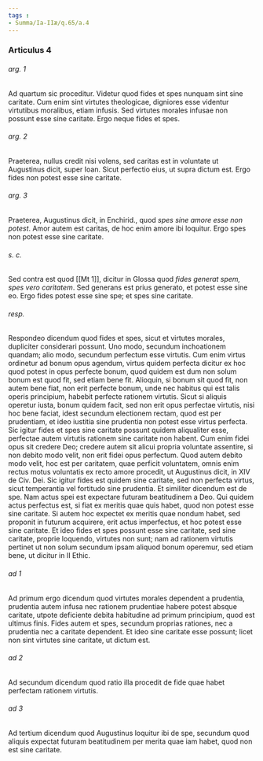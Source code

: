 ```yaml
---
tags : 
- Summa/Ia-IIæ/q.65/a.4
---
```


### Articulus 4

###### arg. 1
Ad quartum sic proceditur. Videtur quod fides et spes nunquam sint sine caritate. Cum enim sint virtutes theologicae, digniores esse videntur virtutibus moralibus, etiam infusis. Sed virtutes morales infusae non possunt esse sine caritate. Ergo neque fides et spes.

###### arg. 2
Praeterea, nullus credit nisi volens, sed caritas est in voluntate ut Augustinus dicit, super Ioan. Sicut perfectio eius, ut supra dictum est. Ergo fides non potest esse sine caritate.

###### arg. 3
Praeterea, Augustinus dicit, in Enchirid., quod *spes sine amore esse non potest*. Amor autem est caritas, de hoc enim amore ibi loquitur. Ergo spes non potest esse sine caritate.

###### s. c.
Sed contra est quod [[Mt 1]], dicitur in Glossa quod *fides generat spem, spes vero caritatem*. Sed generans est prius generato, et potest esse sine eo. Ergo fides potest esse sine spe; et spes sine caritate.

###### resp.
Respondeo dicendum quod fides et spes, sicut et virtutes morales, dupliciter considerari possunt. Uno modo, secundum inchoationem quandam; alio modo, secundum perfectum esse virtutis. Cum enim virtus ordinetur ad bonum opus agendum, virtus quidem perfecta dicitur ex hoc quod potest in opus perfecte bonum, quod quidem est dum non solum bonum est quod fit, sed etiam bene fit. Alioquin, si bonum sit quod fit, non autem bene fiat, non erit perfecte bonum, unde nec habitus qui est talis operis principium, habebit perfecte rationem virtutis. Sicut si aliquis operetur iusta, bonum quidem facit, sed non erit opus perfectae virtutis, nisi hoc bene faciat, idest secundum electionem rectam, quod est per prudentiam, et ideo iustitia sine prudentia non potest esse virtus perfecta. Sic igitur fides et spes sine caritate possunt quidem aliqualiter esse, perfectae autem virtutis rationem sine caritate non habent. Cum enim fidei opus sit credere Deo; credere autem sit alicui propria voluntate assentire, si non debito modo velit, non erit fidei opus perfectum. Quod autem debito modo velit, hoc est per caritatem, quae perficit voluntatem, omnis enim rectus motus voluntatis ex recto amore procedit, ut Augustinus dicit, in XIV de Civ. Dei. Sic igitur fides est quidem sine caritate, sed non perfecta virtus, sicut temperantia vel fortitudo sine prudentia. Et similiter dicendum est de spe. Nam actus spei est expectare futuram beatitudinem a Deo. Qui quidem actus perfectus est, si fiat ex meritis quae quis habet, quod non potest esse sine caritate. Si autem hoc expectet ex meritis quae nondum habet, sed proponit in futurum acquirere, erit actus imperfectus, et hoc potest esse sine caritate. Et ideo fides et spes possunt esse sine caritate, sed sine caritate, proprie loquendo, virtutes non sunt; nam ad rationem virtutis pertinet ut non solum secundum ipsam aliquod bonum operemur, sed etiam bene, ut dicitur in II Ethic.

###### ad 1
Ad primum ergo dicendum quod virtutes morales dependent a prudentia, prudentia autem infusa nec rationem prudentiae habere potest absque caritate, utpote deficiente debita habitudine ad primum principium, quod est ultimus finis. Fides autem et spes, secundum proprias rationes, nec a prudentia nec a caritate dependent. Et ideo sine caritate esse possunt; licet non sint virtutes sine caritate, ut dictum est.

###### ad 2
Ad secundum dicendum quod ratio illa procedit de fide quae habet perfectam rationem virtutis.

###### ad 3
Ad tertium dicendum quod Augustinus loquitur ibi de spe, secundum quod aliquis expectat futuram beatitudinem per merita quae iam habet, quod non est sine caritate.

